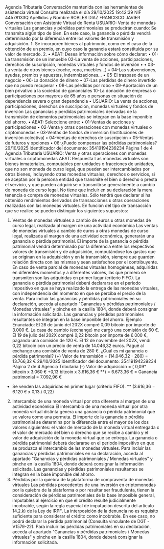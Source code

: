 Agencia Tributaria
Conversación mantenida con las herramientas de asistencia virtual
Consulta realizada el día 29/10/2025 19:42:39
NIF 44578133Q
Apellidos y Nombre ROBLES DIAZ FRANCISCO JAVIER
Conversación con Asistente Virtual de Renta
USUARIO: Venta de monedas virtuales
Las ganancias y pérdidas patrimoniales se producirán cuando:
Se transmita algún tipo de bien. En este caso, la ganancia o pérdida vendrá determinado por la
diferencia entre los valores de transmisión y adquisición.
1.
Se incorporen bienes al patrimonio, como en el caso de la obtención de un premio, en cuyo
caso la ganancia estará constituida por su valor de mercado.
2.
•
AEAT: Desea información sobre cómo declarar:
• 01-La transmisión de un inmueble
02-La venta de acciones, participaciones, derechos de suscripción, monedas virtuales y fondos de
inversión
•
• 03-La venta de otros bienes (coche, ropa, muebles...)
• 04-Las subvenciones, ayudas, premios y apuestas, indemnizaciones...
• 05-El traspaso de un negocio
• 06-La donación de dinero
• 07-Las pérdidas de dinero invertido que no puedo recuperar
• 08-Las pérdidas por robo
• 09-Aportación de un bien privativo a la sociedad de gananciales
10-La donación de empresas o participaciones por mayores de 65 años o personas en situación de
dependencia severa o gran dependencia
•
USUARIO: La venta de acciones, participaciones, derechos de suscripción, monedas virtuales y fondos de
inversión
Las ganancias y perdidas patrimoniales derivadas de la transmisión de elementos patrimoniales
se integran en la base imponible del ahorro.
•
AEAT: Seleccione entre:
• 01-Ventas de acciones y participaciones
• 02-Venta y otras operaciones con monedas virtuales o criptomonedas
• 03-Ventas de fondos de inversión (Instituciones de inversión colectiva)
• 04-Ventas de derechos de suscripción
• 05-Ventas de futuros y opciones
• 06-¿Puedo compensar las pérdidas patrimoniales?
29/10/2025
Identificador del documento: 35419194239234 Página 1 de 4
Agencia Tributaria
USUARIO: Venta y otras operaciones con monedas virtuales o criptomonedas
AEAT: Respuesta
Las monedas virtuales son bienes inmateriales, computables por unidades o fracciones de unidades, que no
son moneda de curso legal, que pueden ser intercambiados por otros bienes, incluyendo otras monedas
virtuales, derechos o servicios, si se aceptan por la persona entidad que transmite el bien o derecho o presta
el servicio, y que pueden adquirirse o transmitirse generalmente a cambio de moneda de curso legal.
No tiene que incluir en su declaración la mera tenencia o compra de monedas virtuales. Sólo tendrá que
declarar si ha obtenido rendimientos derivados de transacciones u otras operaciones realizadas con las
monedas virtuales.
En función del tipo de transacción que se realice se pueden distinguir los siguientes supuestos:
1. Ventas de monedas virtuales a cambio de euros u otras monedas de curso legal, realizada al margen de una actividad
económica
Las ventas de monedas virtuales a cambio de euros u otras monedas de curso legal, realizada al margen de
una actividad económica, generarán una ganancia o pérdida patrimonial.
El importe de la ganancia o pérdida patrimonial vendrá determinado por la diferencia entre los respectivos
valores de transmisión y de adquisición, computándose los gastos que se originan en la adquisición y en
la transmisión, siempre que guarden relación directa con las mismas y sean satisfechos por el contribuyente.
En caso de venta parcial de monedas virtuales homogéneas, adquiridas en diferentes momentos y a
diferentes valores, las que primero se transmiten son las adquiridas en primer lugar (criterio FIFO).
La ganancia o pérdida patrimonial deberá declararse en el periodo impositivo en que se haya realizado la
entrega de las monedas virtuales, con independencia del momento en que se perciba el precio de la venta.
Para incluir las ganancias y pérdidas patrimoniales en su declaración, acceda al apartado "Ganancias y
pérdidas patrimoniales / Monedas virtuales" y pinche en la casilla 1804, donde deberá consignar la
información solicitada.
Las ganancias y pérdidas patrimoniales resultantes se integran en la base imponible del ahorro.
Ejemplo
Enunciado:
El 26 de junio del 202X compré 0,09 bitcoin por importe de 3.000 €. La casa de cambio (exchange) me
cargó una comisión de 60 €. El 19 de julio del 202X compré 0,22 bitcoin por importe de 6.000 €,
pagando una comisión de 120 €. El 12 de noviembre del 202X, vendí 0,22 bitcoin con un precio de venta
de 14.046,32 euros. Pagué al exchange una comisión de venta de 280 €. ¿Cuál es mi ganancia o pérdida
patrimonial?
(+) Valor de transmisión = (14.046,32 - 280) = 13.766,32 €
29/10/2025
Identificador del documento: 35419194239234 Página 2 de 4
Agencia Tributaria
(-) Valor de adquisición = ( 0,09* bitcoin x 3.060 € +0,13 bitcoin x 3.616,36 € **) = 6.673,36 €
= Ganancia patrimonial = 7.092,96 €
* Se venden las adquiridas en primer lugar (criterio FIFO).
** (3.616,36 = 6.120 € x 0,13 / 0,22)
2. Intercambio de una moneda virtual por otra diferente al margen de una actividad económica
El intercambio de una moneda virtual por otra moneda virtual distinta genera una ganancia o pérdida
patrimonial que se valora como una permuta.
El importe de la ganancia o pérdida patrimonial se determina por la diferencia entre el mayor de los dos
valores siguientes: el valor de mercado de la moneda virtual entregada o el valor de mercado del bien
o derecho que se recibe a cambio y el valor de adquisición de la moneda virtual que se entrega.
La ganancia o pérdida patrimonial deberá declararse en el periodo impositivo en que se produzca el
intercambio de las monedas virtuales.
Para incluir las ganancias y pérdidas patrimoniales en su declaración, acceda al apartado "Ganancias y
pérdidas patrimoniales / Monedas virtuales" y pinche en la casilla 1804, donde deberá consignar la
información solicitada.
Las ganancias y pérdidas patrimoniales resultantes se integran en la base imponible del ahorro.
3. Pérdidas por la quiebra de la plataforma de compraventa de monedas virtuales
Las pérdidas procedentes de una inversión en criptomonedas por la quiebra de la plataforma o por
resultar ser fraudulenta, tienen la consideración de pérdidas patrimoniales de la base imposible
general, imputables al ejercicio en que el crédito resulte judicialmente incobrable, según la regla
especial de imputación descrita del artículo 14.2.k) de la Ley de IRPF.
La interposición de la denuncia no es requisito suficiente para considerar el crédito como incobrable. En
ese caso, no podrá declarar la pérdida patrimonial (Consulta vinculante de DGT - V1579-22).
Para incluir las pérdidas patrimoniales en su declaración, acceda al apartado "Ganancias y pérdidas
patrimoniales / Monedas virtuales" y pinche en la casilla 1804, donde deberá consignar la información
solicitada.
